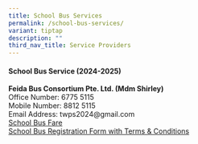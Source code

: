 ```yaml
---
title: School Bus Services
permalink: /school-bus-services/
variant: tiptap
description: ""
third_nav_title: Service Providers
---
```

<h4>School Bus Service (2024-2025)</h4>
<p><strong>Feida Bus Consortium Pte. Ltd. (Mdm Shirley)</strong> 
<br>Office Number: 6775 5115
<br>Mobile Number: 8812 5115
<br>Email Address: twps2024@gmail.com
<br><a href="/files/School%20Bus%20Services/twps_nte_price_schbus_2024_w_email.pdf" rel="noopener noreferrer nofollow" target="_blank">School Bus Fare</a> 
<br><a href="/files/School Bus Services/schbus_reg_form_tnc_feida.pdf" rel="noopener noreferrer nofollow" target="_blank">School Bus Registration Form with Terms &amp; Conditions</a>
</p>